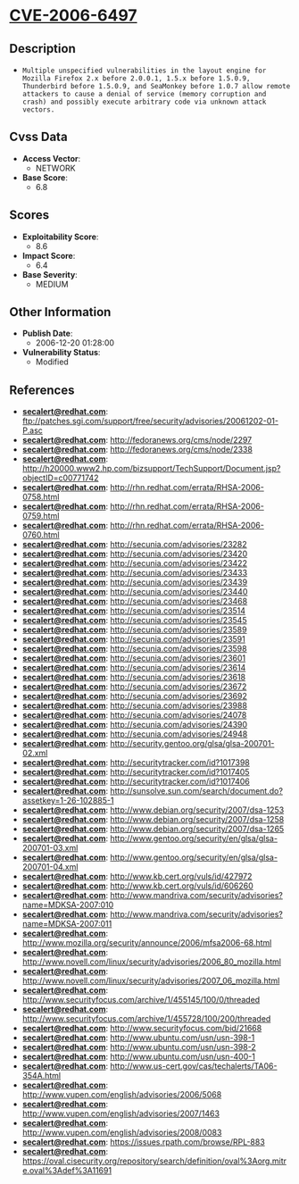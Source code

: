 
# [CVE-2006-6497](ftp://patches.sgi.com/support/free/security/advisories/20061202-01-P.asc)

## Description

- `Multiple unspecified vulnerabilities in the layout engine for Mozilla Firefox 2.x before 2.0.0.1, 1.5.x before 1.5.0.9, Thunderbird before 1.5.0.9, and SeaMonkey before 1.0.7 allow remote attackers to cause a denial of service (memory corruption and crash) and possibly execute arbitrary code via unknown attack vectors.`

## Cvss Data

- **Access Vector**:
  - NETWORK
- **Base Score**:
  - 6.8

## Scores

- **Exploitability Score**:
  - 8.6
- **Impact Score**:
  - 6.4
- **Base Severity**:
  - MEDIUM

## Other Information

- **Publish Date**:
  - 2006-12-20 01:28:00
- **Vulnerability Status**:
  - Modified

## References

- **secalert@redhat.com**: ftp://patches.sgi.com/support/free/security/advisories/20061202-01-P.asc
- **secalert@redhat.com**: http://fedoranews.org/cms/node/2297
- **secalert@redhat.com**: http://fedoranews.org/cms/node/2338
- **secalert@redhat.com**: http://h20000.www2.hp.com/bizsupport/TechSupport/Document.jsp?objectID=c00771742
- **secalert@redhat.com**: http://rhn.redhat.com/errata/RHSA-2006-0758.html
- **secalert@redhat.com**: http://rhn.redhat.com/errata/RHSA-2006-0759.html
- **secalert@redhat.com**: http://rhn.redhat.com/errata/RHSA-2006-0760.html
- **secalert@redhat.com**: http://secunia.com/advisories/23282
- **secalert@redhat.com**: http://secunia.com/advisories/23420
- **secalert@redhat.com**: http://secunia.com/advisories/23422
- **secalert@redhat.com**: http://secunia.com/advisories/23433
- **secalert@redhat.com**: http://secunia.com/advisories/23439
- **secalert@redhat.com**: http://secunia.com/advisories/23440
- **secalert@redhat.com**: http://secunia.com/advisories/23468
- **secalert@redhat.com**: http://secunia.com/advisories/23514
- **secalert@redhat.com**: http://secunia.com/advisories/23545
- **secalert@redhat.com**: http://secunia.com/advisories/23589
- **secalert@redhat.com**: http://secunia.com/advisories/23591
- **secalert@redhat.com**: http://secunia.com/advisories/23598
- **secalert@redhat.com**: http://secunia.com/advisories/23601
- **secalert@redhat.com**: http://secunia.com/advisories/23614
- **secalert@redhat.com**: http://secunia.com/advisories/23618
- **secalert@redhat.com**: http://secunia.com/advisories/23672
- **secalert@redhat.com**: http://secunia.com/advisories/23692
- **secalert@redhat.com**: http://secunia.com/advisories/23988
- **secalert@redhat.com**: http://secunia.com/advisories/24078
- **secalert@redhat.com**: http://secunia.com/advisories/24390
- **secalert@redhat.com**: http://secunia.com/advisories/24948
- **secalert@redhat.com**: http://security.gentoo.org/glsa/glsa-200701-02.xml
- **secalert@redhat.com**: http://securitytracker.com/id?1017398
- **secalert@redhat.com**: http://securitytracker.com/id?1017405
- **secalert@redhat.com**: http://securitytracker.com/id?1017406
- **secalert@redhat.com**: http://sunsolve.sun.com/search/document.do?assetkey=1-26-102885-1
- **secalert@redhat.com**: http://www.debian.org/security/2007/dsa-1253
- **secalert@redhat.com**: http://www.debian.org/security/2007/dsa-1258
- **secalert@redhat.com**: http://www.debian.org/security/2007/dsa-1265
- **secalert@redhat.com**: http://www.gentoo.org/security/en/glsa/glsa-200701-03.xml
- **secalert@redhat.com**: http://www.gentoo.org/security/en/glsa/glsa-200701-04.xml
- **secalert@redhat.com**: http://www.kb.cert.org/vuls/id/427972
- **secalert@redhat.com**: http://www.kb.cert.org/vuls/id/606260
- **secalert@redhat.com**: http://www.mandriva.com/security/advisories?name=MDKSA-2007:010
- **secalert@redhat.com**: http://www.mandriva.com/security/advisories?name=MDKSA-2007:011
- **secalert@redhat.com**: http://www.mozilla.org/security/announce/2006/mfsa2006-68.html
- **secalert@redhat.com**: http://www.novell.com/linux/security/advisories/2006_80_mozilla.html
- **secalert@redhat.com**: http://www.novell.com/linux/security/advisories/2007_06_mozilla.html
- **secalert@redhat.com**: http://www.securityfocus.com/archive/1/455145/100/0/threaded
- **secalert@redhat.com**: http://www.securityfocus.com/archive/1/455728/100/200/threaded
- **secalert@redhat.com**: http://www.securityfocus.com/bid/21668
- **secalert@redhat.com**: http://www.ubuntu.com/usn/usn-398-1
- **secalert@redhat.com**: http://www.ubuntu.com/usn/usn-398-2
- **secalert@redhat.com**: http://www.ubuntu.com/usn/usn-400-1
- **secalert@redhat.com**: http://www.us-cert.gov/cas/techalerts/TA06-354A.html
- **secalert@redhat.com**: http://www.vupen.com/english/advisories/2006/5068
- **secalert@redhat.com**: http://www.vupen.com/english/advisories/2007/1463
- **secalert@redhat.com**: http://www.vupen.com/english/advisories/2008/0083
- **secalert@redhat.com**: https://issues.rpath.com/browse/RPL-883
- **secalert@redhat.com**: https://oval.cisecurity.org/repository/search/definition/oval%3Aorg.mitre.oval%3Adef%3A11691
